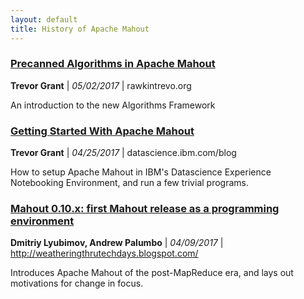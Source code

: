 ```yaml
---
layout: default
title: History of Apache Mahout
---
```


<!-- Add to this collection, newest date on top in following format:
### [Title](Link to Post)
**Author**, _MM/DD/YYYY_, Name of Host
Description
-->

### [Precanned Algorithms in Apache Mahout](https://rawkintrevo.org/2017/05/02/introducing-pre-canned-algorithms-apache-mahout/)
**Trevor Grant** | _05/02/2017_ | rawkintrevo.org

An introduction to the new Algorithms Framework

### [Getting Started With Apache Mahout](https://datascience.ibm.com/blog/getting-started-with-apache-mahout-2/)
**Trevor Grant** | _04/25/2017_ | datascience.ibm.com/blog

How to setup Apache Mahout in IBM's Datascience Experience Notebooking Environment, and run a few trivial programs. 

### [Mahout 0.10.x: first Mahout release as a programming environment](http://www.weatheringthroughtechdays.com/2015/04/mahout-010x-first-mahout-release-as.html)
**Dmitriy Lyubimov, Andrew Palumbo** | _04/09/2017_ | http://weatheringthrutechdays.blogspot.com/

Introduces Apache Mahout of the post-MapReduce era, and lays out motivations for change in focus.

